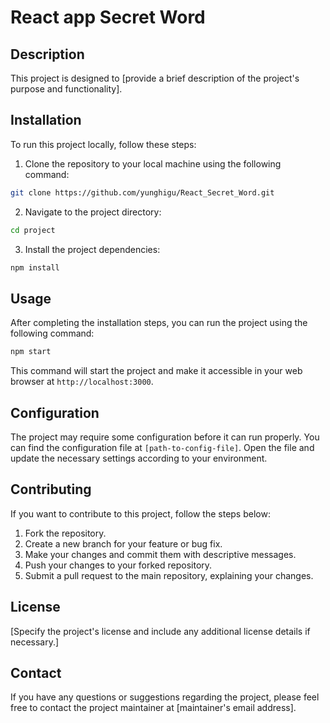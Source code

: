# React app Secret Word

## Description

This project is designed to [provide a brief description of the project's purpose and functionality].

## Installation

To run this project locally, follow these steps:

1. Clone the repository to your local machine using the following command:

```bash
git clone https://github.com/yunghigu/React_Secret_Word.git
```

2. Navigate to the project directory:

```bash
cd project
```

3. Install the project dependencies:

```bash
npm install
```

## Usage

After completing the installation steps, you can run the project using the following command:

```bash
npm start
```

This command will start the project and make it accessible in your web browser at `http://localhost:3000`.

## Configuration

The project may require some configuration before it can run properly. You can find the configuration file at `[path-to-config-file]`. Open the file and update the necessary settings according to your environment.

## Contributing

If you want to contribute to this project, follow the steps below:

1. Fork the repository.
2. Create a new branch for your feature or bug fix.
3. Make your changes and commit them with descriptive messages.
4. Push your changes to your forked repository.
5. Submit a pull request to the main repository, explaining your changes.

## License

[Specify the project's license and include any additional license details if necessary.]

## Contact

If you have any questions or suggestions regarding the project, please feel free to contact the project maintainer at [maintainer's email address].
